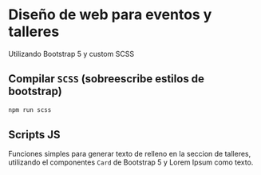 # Diseño de web para eventos y talleres

Utilizando Bootstrap 5 y custom SCSS

## Compilar `SCSS` (sobreescribe estilos de bootstrap)

```bash
npm run scss
```

## Scripts JS

Funciones simples para generar texto de relleno en la seccion de talleres, utilizando el componentes `Card` de Bootstrap 5 y Lorem Ipsum como texto.
